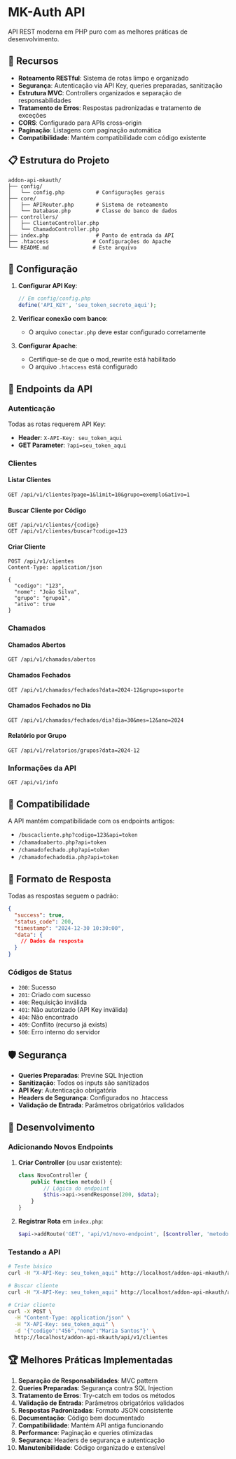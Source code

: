 # MK-Auth API

API REST moderna em PHP puro com as melhores práticas de desenvolvimento.

## 🚀 Recursos

- **Roteamento RESTful**: Sistema de rotas limpo e organizado
- **Segurança**: Autenticação via API Key, queries preparadas, sanitização
- **Estrutura MVC**: Controllers organizados e separação de responsabilidades
- **Tratamento de Erros**: Respostas padronizadas e tratamento de exceções
- **CORS**: Configurado para APIs cross-origin
- **Paginação**: Listagens com paginação automática
- **Compatibilidade**: Mantém compatibilidade com código existente

## 📋 Estrutura do Projeto

```
addon-api-mkauth/
├── config/
│   └── config.php          # Configurações gerais
├── core/
│   ├── APIRouter.php       # Sistema de roteamento
│   └── Database.php        # Classe de banco de dados
├── controllers/
│   ├── ClienteController.php
│   └── ChamadoController.php
├── index.php               # Ponto de entrada da API
├── .htaccess              # Configurações do Apache
└── README.md              # Este arquivo
```

## 🔧 Configuração

1. **Configurar API Key**:
   ```php
   // Em config/config.php
   define('API_KEY', 'seu_token_secreto_aqui');
   ```

2. **Verificar conexão com banco**:
   - O arquivo `conectar.php` deve estar configurado corretamente

3. **Configurar Apache**:
   - Certifique-se de que o mod_rewrite está habilitado
   - O arquivo `.htaccess` está configurado

## 📖 Endpoints da API

### Autenticação
Todas as rotas requerem API Key:
- **Header**: `X-API-Key: seu_token_aqui`
- **GET Parameter**: `?api=seu_token_aqui`

### Clientes

#### Listar Clientes
```http
GET /api/v1/clientes?page=1&limit=10&grupo=exemplo&ativo=1
```

#### Buscar Cliente por Código
```http
GET /api/v1/clientes/{codigo}
GET /api/v1/clientes/buscar?codigo=123
```

#### Criar Cliente
```http
POST /api/v1/clientes
Content-Type: application/json

{
  "codigo": "123",
  "nome": "João Silva",
  "grupo": "grupo1",
  "ativo": true
}
```

### Chamados

#### Chamados Abertos
```http
GET /api/v1/chamados/abertos
```

#### Chamados Fechados
```http
GET /api/v1/chamados/fechados?data=2024-12&grupo=suporte
```

#### Chamados Fechados no Dia
```http
GET /api/v1/chamados/fechados/dia?dia=30&mes=12&ano=2024
```

#### Relatório por Grupo
```http
GET /api/v1/relatorios/grupos?data=2024-12
```

### Informações da API
```http
GET /api/v1/info
```

## 🔄 Compatibilidade

A API mantém compatibilidade com os endpoints antigos:
- `/buscacliente.php?codigo=123&api=token`
- `/chamadoaberto.php?api=token`
- `/chamadofechado.php?api=token`
- `/chamadofechadodia.php?api=token`

## 📝 Formato de Resposta

Todas as respostas seguem o padrão:

```json
{
  "success": true,
  "status_code": 200,
  "timestamp": "2024-12-30 10:30:00",
  "data": {
    // Dados da resposta
  }
}
```

### Códigos de Status
- `200`: Sucesso
- `201`: Criado com sucesso
- `400`: Requisição inválida
- `401`: Não autorizado (API Key inválida)
- `404`: Não encontrado
- `409`: Conflito (recurso já exists)
- `500`: Erro interno do servidor

## 🛡️ Segurança

- **Queries Preparadas**: Previne SQL Injection
- **Sanitização**: Todos os inputs são sanitizados
- **API Key**: Autenticação obrigatória
- **Headers de Segurança**: Configurados no .htaccess
- **Validação de Entrada**: Parâmetros obrigatórios validados

## 🔧 Desenvolvimento

### Adicionando Novos Endpoints

1. **Criar Controller** (ou usar existente):
   ```php
   class NovoController {
       public function metodo() {
           // Lógica do endpoint
           $this->api->sendResponse(200, $data);
       }
   }
   ```

2. **Registrar Rota** em `index.php`:
   ```php
   $api->addRoute('GET', 'api/v1/novo-endpoint', [$controller, 'metodo']);
   ```

### Testando a API

```bash
# Teste básico
curl -H "X-API-Key: seu_token_aqui" http://localhost/addon-api-mkauth/api/v1/info

# Buscar cliente
curl -H "X-API-Key: seu_token_aqui" http://localhost/addon-api-mkauth/api/v1/clientes/123

# Criar cliente
curl -X POST \
  -H "Content-Type: application/json" \
  -H "X-API-Key: seu_token_aqui" \
  -d '{"codigo":"456","nome":"Maria Santos"}' \
  http://localhost/addon-api-mkauth/api/v1/clientes
```

## 🏆 Melhores Práticas Implementadas

1. **Separação de Responsabilidades**: MVC pattern
2. **Queries Preparadas**: Segurança contra SQL Injection
3. **Tratamento de Erros**: Try-catch em todos os métodos
4. **Validação de Entrada**: Parâmetros obrigatórios validados
5. **Respostas Padronizadas**: Formato JSON consistente
6. **Documentação**: Código bem documentado
7. **Compatibilidade**: Mantém API antiga funcionando
8. **Performance**: Paginação e queries otimizadas
9. **Segurança**: Headers de segurança e autenticação
10. **Manutenibilidade**: Código organizado e extensível
